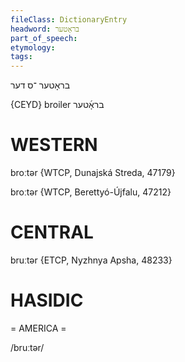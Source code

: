 ```yaml
---
fileClass: DictionaryEntry
headword: בראָטער
part_of_speech: 
etymology: 
tags: 
---
```

בראָטער
־ס
דער

{CEYD}
broiler בראָ֜טער

WESTERN
========

broːtər {WTCP, Dunajská Streda, 47179}

broːtər {WTCP, Berettyó-Újfalu, 47212}

CENTRAL
========

bruːtər {ETCP, Nyzhnya Apsha, 48233}

HASIDIC
=======
= AMERICA = 

/bruːtər/